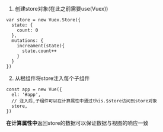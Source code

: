 1. 创建store对象(在此之前需要use(Vuex))
```
var store = new Vuex.Store({
  state: {
    count: 0
  },
  mutations: {
    increament(state){
      state.count++
    }
  }
})
```
2. 从根组件将store注入每个子组件
```
const app = new Vue({
  el: '#app',
  // 注入后,子组件可以在计算属性中通过this.$store访问到store对象
  store,
})
```
**在计算属性中**返回store的数据可以保证数据与视图的响应一致

